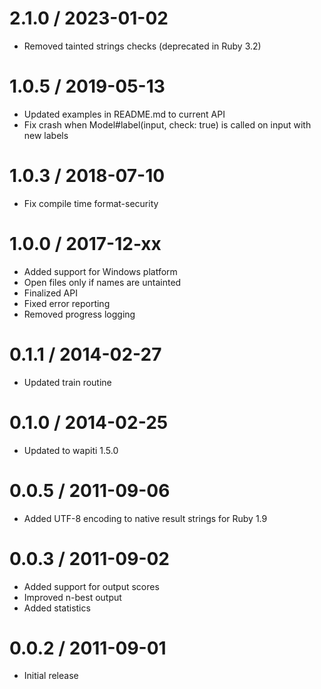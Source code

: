 2.1.0 / 2023-01-02
==================
* Removed tainted strings checks (deprecated in Ruby 3.2)

1.0.5 / 2019-05-13
==================
* Updated examples in README.md to current API
* Fix crash when Model#label(input, check: true) is called on input with new labels 

1.0.3 / 2018-07-10
==================
* Fix compile time format-security

1.0.0 / 2017-12-xx
==================
* Added support for Windows platform
* Open files only if names are untainted
* Finalized API
* Fixed error reporting
* Removed progress logging

0.1.1 / 2014-02-27
==================
* Updated train routine

0.1.0 / 2014-02-25
==================
* Updated to wapiti 1.5.0

0.0.5 / 2011-09-06
==================
* Added UTF-8 encoding to native result strings for Ruby 1.9

0.0.3 / 2011-09-02
==================
* Added support for output scores
* Improved n-best output
* Added statistics

0.0.2 / 2011-09-01
==================
* Initial release
